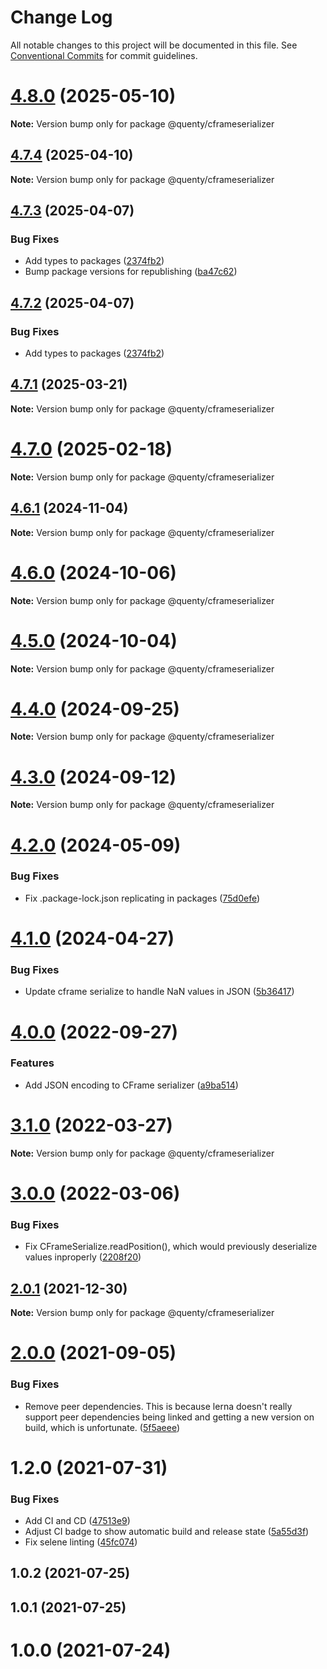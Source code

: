 # Change Log

All notable changes to this project will be documented in this file.
See [Conventional Commits](https://conventionalcommits.org) for commit guidelines.

# [4.8.0](https://github.com/Quenty/NevermoreEngine/compare/@quenty/cframeserializer@4.7.4...@quenty/cframeserializer@4.8.0) (2025-05-10)

**Note:** Version bump only for package @quenty/cframeserializer





## [4.7.4](https://github.com/Quenty/NevermoreEngine/compare/@quenty/cframeserializer@4.7.3...@quenty/cframeserializer@4.7.4) (2025-04-10)

**Note:** Version bump only for package @quenty/cframeserializer





## [4.7.3](https://github.com/Quenty/NevermoreEngine/compare/@quenty/cframeserializer@4.7.1...@quenty/cframeserializer@4.7.3) (2025-04-07)


### Bug Fixes

* Add types to packages ([2374fb2](https://github.com/Quenty/NevermoreEngine/commit/2374fb2b043cfbe0e9b507b3316eec46a4e353a0))
* Bump package versions for republishing ([ba47c62](https://github.com/Quenty/NevermoreEngine/commit/ba47c62e32170bf74377b0c658c60b84306dc294))





## [4.7.2](https://github.com/Quenty/NevermoreEngine/compare/@quenty/cframeserializer@4.7.1...@quenty/cframeserializer@4.7.2) (2025-04-07)


### Bug Fixes

* Add types to packages ([2374fb2](https://github.com/Quenty/NevermoreEngine/commit/2374fb2b043cfbe0e9b507b3316eec46a4e353a0))





## [4.7.1](https://github.com/Quenty/NevermoreEngine/compare/@quenty/cframeserializer@4.7.0...@quenty/cframeserializer@4.7.1) (2025-03-21)

**Note:** Version bump only for package @quenty/cframeserializer





# [4.7.0](https://github.com/Quenty/NevermoreEngine/compare/@quenty/cframeserializer@4.6.1...@quenty/cframeserializer@4.7.0) (2025-02-18)

**Note:** Version bump only for package @quenty/cframeserializer





## [4.6.1](https://github.com/Quenty/NevermoreEngine/compare/@quenty/cframeserializer@4.6.0...@quenty/cframeserializer@4.6.1) (2024-11-04)

**Note:** Version bump only for package @quenty/cframeserializer





# [4.6.0](https://github.com/Quenty/NevermoreEngine/compare/@quenty/cframeserializer@4.5.0...@quenty/cframeserializer@4.6.0) (2024-10-06)

**Note:** Version bump only for package @quenty/cframeserializer





# [4.5.0](https://github.com/Quenty/NevermoreEngine/compare/@quenty/cframeserializer@4.4.0...@quenty/cframeserializer@4.5.0) (2024-10-04)

**Note:** Version bump only for package @quenty/cframeserializer





# [4.4.0](https://github.com/Quenty/NevermoreEngine/compare/@quenty/cframeserializer@4.3.0...@quenty/cframeserializer@4.4.0) (2024-09-25)

**Note:** Version bump only for package @quenty/cframeserializer





# [4.3.0](https://github.com/Quenty/NevermoreEngine/compare/@quenty/cframeserializer@4.2.0...@quenty/cframeserializer@4.3.0) (2024-09-12)

**Note:** Version bump only for package @quenty/cframeserializer





# [4.2.0](https://github.com/Quenty/NevermoreEngine/compare/@quenty/cframeserializer@4.1.0...@quenty/cframeserializer@4.2.0) (2024-05-09)


### Bug Fixes

* Fix .package-lock.json replicating in packages ([75d0efe](https://github.com/Quenty/NevermoreEngine/commit/75d0efeef239f221d93352af71a5b3e930ec23c5))





# [4.1.0](https://github.com/Quenty/NevermoreEngine/compare/@quenty/cframeserializer@4.0.0...@quenty/cframeserializer@4.1.0) (2024-04-27)


### Bug Fixes

* Update cframe serialize to handle NaN values in JSON ([5b36417](https://github.com/Quenty/NevermoreEngine/commit/5b36417a9fb6256a79118897364febd4dabb0d1e))





# [4.0.0](https://github.com/Quenty/NevermoreEngine/compare/@quenty/cframeserializer@3.1.0...@quenty/cframeserializer@4.0.0) (2022-09-27)


### Features

* Add JSON encoding to CFrame serializer ([a9ba514](https://github.com/Quenty/NevermoreEngine/commit/a9ba5146ad3afb7d14d5320b104359b16c3d68a1))





# [3.1.0](https://github.com/Quenty/NevermoreEngine/compare/@quenty/cframeserializer@3.0.0...@quenty/cframeserializer@3.1.0) (2022-03-27)

**Note:** Version bump only for package @quenty/cframeserializer





# [3.0.0](https://github.com/Quenty/NevermoreEngine/compare/@quenty/cframeserializer@2.0.1...@quenty/cframeserializer@3.0.0) (2022-03-06)


### Bug Fixes

* Fix CFrameSerialize.readPosition(), which would previously deserialize values inproperly ([2208f20](https://github.com/Quenty/NevermoreEngine/commit/2208f20f99e49a64efe621c28af8140db1af3ce5))





## [2.0.1](https://github.com/Quenty/NevermoreEngine/compare/@quenty/cframeserializer@2.0.0...@quenty/cframeserializer@2.0.1) (2021-12-30)

**Note:** Version bump only for package @quenty/cframeserializer





# [2.0.0](https://github.com/Quenty/NevermoreEngine/compare/@quenty/cframeserializer@1.2.0...@quenty/cframeserializer@2.0.0) (2021-09-05)


### Bug Fixes

* Remove peer dependencies. This is because lerna doesn't really support peer dependencies being linked and getting a new version on build, which is unfortunate. ([5f5aeee](https://github.com/Quenty/NevermoreEngine/commit/5f5aeeea8de9975435309e53679f0ef7064f9dd0))





# 1.2.0 (2021-07-31)


### Bug Fixes

* Add CI and CD ([47513e9](https://github.com/Quenty/NevermoreEngine/commit/47513e9b568162707534af132396dd8756947dd3))
* Adjust CI badge to show automatic build and release state ([5a55d3f](https://github.com/Quenty/NevermoreEngine/commit/5a55d3f19bf8d66a760d67da9b56ed47fab74656))
* Fix selene linting ([45fc074](https://github.com/Quenty/NevermoreEngine/commit/45fc07489ee59127ac6582689f19a0e87c1e5b5a))



## 1.0.2 (2021-07-25)



## 1.0.1 (2021-07-25)



# 1.0.0 (2021-07-24)
